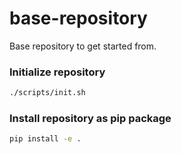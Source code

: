 # base-repository
Base repository to get started from.

### Initialize repository
```bash
./scripts/init.sh
```

### Install repository as pip package
```bash
pip install -e .
```
